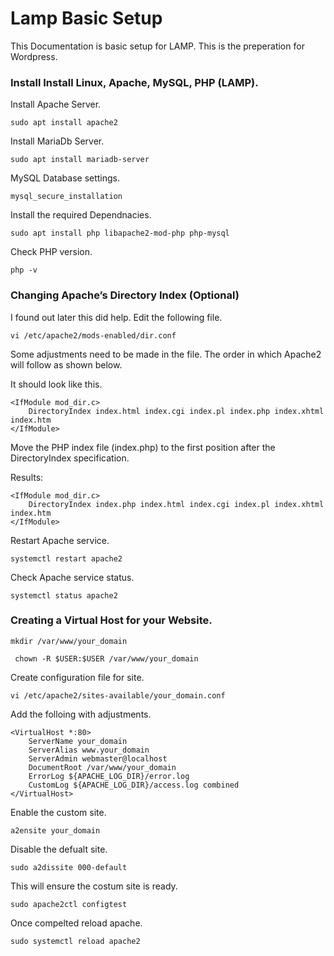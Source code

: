 # Lamp Basic Setup

This Documentation is basic setup for LAMP. This is the preperation for Wordpress.

### Install Install Linux, Apache, MySQL, PHP (LAMP).

Install Apache Server.

```
sudo apt install apache2
```

Install MariaDb Server.

```
sudo apt install mariadb-server
```

MySQL Database settings.

```
mysql_secure_installation
```

Install the required Dependnacies.

```
sudo apt install php libapache2-mod-php php-mysql
```

Check PHP version.

```
php -v
```

### Changing Apache’s Directory Index (Optional)

I found out later this did help. Edit the following file.

```
vi /etc/apache2/mods-enabled/dir.conf
```

Some adjustments need to be made in the file. The order in which Apache2 will follow as shown below.

It should look like this.

```
<IfModule mod_dir.c>
    DirectoryIndex index.html index.cgi index.pl index.php index.xhtml index.htm
</IfModule>
```

Move the PHP index file (index.php) to the first position after the DirectoryIndex specification.

Results:

```
<IfModule mod_dir.c>
    DirectoryIndex index.php index.html index.cgi index.pl index.xhtml index.htm
</IfModule>
```

Restart Apache service.

```
systemctl restart apache2
```

Check Apache service status.

```
systemctl status apache2
```

### Creating a Virtual Host for your Website.

```
mkdir /var/www/your_domain
```
```
 chown -R $USER:$USER /var/www/your_domain
```

Create configuration file for site.

```
vi /etc/apache2/sites-available/your_domain.conf
```

Add the folloing with adjustments.

```
<VirtualHost *:80>
    ServerName your_domain
    ServerAlias www.your_domain
    ServerAdmin webmaster@localhost
    DocumentRoot /var/www/your_domain
    ErrorLog ${APACHE_LOG_DIR}/error.log
    CustomLog ${APACHE_LOG_DIR}/access.log combined
</VirtualHost>
```

Enable the custom site.

```
a2ensite your_domain
```

Disable the defualt site.

```
sudo a2dissite 000-default
```

This will ensure the costum site  is ready.

```
sudo apache2ctl configtest
```

Once compelted reload apache.

```
sudo systemctl reload apache2
```
